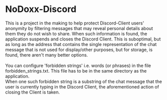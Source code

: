 # NoDoxx-Discord

This is a project in the making to help protect Discord-Client users' anonymity by filtering messages that may reveal personal details about them they do not wish to share.
When such information is found, the application suspends and closes the Discord Client.
This is suboptimal, but as long as the address that contains the single representation of the chat message that is not used for display/other purposes, but for storage, is found, there aren't many better options.<br>
<br>
You can configure 'forbidden strings' i.e. words (or phrases) in the file forbidden_strings.txt. This file has to be in the same directory as the application.<br>
When one such forbidden string is a substring of the chat message that the user is currently typing in the Discord Client, the aforementioned action of closing the Client is taken.
